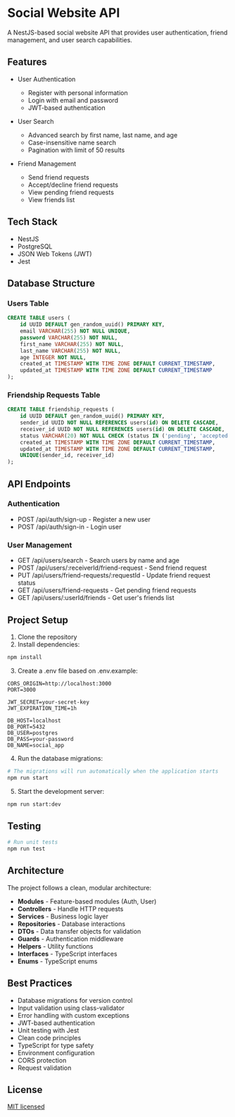 # Social Website API

A NestJS-based social website API that provides user authentication, friend management, and user search capabilities.

## Features

- User Authentication
  - Register with personal information
  - Login with email and password
  - JWT-based authentication

- User Search
  - Advanced search by first name, last name, and age
  - Case-insensitive name search
  - Pagination with limit of 50 results

- Friend Management
  - Send friend requests
  - Accept/decline friend requests
  - View pending friend requests
  - View friends list

## Tech Stack

- NestJS
- PostgreSQL
- JSON Web Tokens (JWT)
- Jest

## Database Structure

### Users Table
```sql
CREATE TABLE users (
    id UUID DEFAULT gen_random_uuid() PRIMARY KEY,
    email VARCHAR(255) NOT NULL UNIQUE,
    password VARCHAR(255) NOT NULL,
    first_name VARCHAR(255) NOT NULL,
    last_name VARCHAR(255) NOT NULL,
    age INTEGER NOT NULL,
    created_at TIMESTAMP WITH TIME ZONE DEFAULT CURRENT_TIMESTAMP,
    updated_at TIMESTAMP WITH TIME ZONE DEFAULT CURRENT_TIMESTAMP
);
```

### Friendship Requests Table
```sql
CREATE TABLE friendship_requests (
    id UUID DEFAULT gen_random_uuid() PRIMARY KEY,
    sender_id UUID NOT NULL REFERENCES users(id) ON DELETE CASCADE,
    receiver_id UUID NOT NULL REFERENCES users(id) ON DELETE CASCADE,
    status VARCHAR(20) NOT NULL CHECK (status IN ('pending', 'accepted', 'declined')),
    created_at TIMESTAMP WITH TIME ZONE DEFAULT CURRENT_TIMESTAMP,
    updated_at TIMESTAMP WITH TIME ZONE DEFAULT CURRENT_TIMESTAMP,
    UNIQUE(sender_id, receiver_id)
);
```

## API Endpoints

### Authentication
- POST /api/auth/sign-up - Register a new user
- POST /api/auth/sign-in - Login user

### User Management
- GET /api/users/search - Search users by name and age
- POST /api/users/:receiverId/friend-request - Send friend request
- PUT /api/users/friend-requests/:requestId - Update friend request status
- GET /api/users/friend-requests - Get pending friend requests
- GET /api/users/:userId/friends - Get user's friends list

## Project Setup

1. Clone the repository
2. Install dependencies:
```bash
npm install
```

3. Create a .env file based on .env.example:
```env
CORS_ORIGIN=http://localhost:3000
PORT=3000

JWT_SECRET=your-secret-key
JWT_EXPIRATION_TIME=1h

DB_HOST=localhost
DB_PORT=5432
DB_USER=postgres
DB_PASS=your-password
DB_NAME=social_app
```

4. Run the database migrations:
```bash
# The migrations will run automatically when the application starts
npm run start
```

5. Start the development server:
```bash
npm run start:dev
```

## Testing

```bash
# Run unit tests
npm run test
```

## Architecture

The project follows a clean, modular architecture:

- **Modules** - Feature-based modules (Auth, User)
- **Controllers** - Handle HTTP requests
- **Services** - Business logic layer
- **Repositories** - Database interactions
- **DTOs** - Data transfer objects for validation
- **Guards** - Authentication middleware
- **Helpers** - Utility functions
- **Interfaces** - TypeScript interfaces
- **Enums** - TypeScript enums

## Best Practices

- Database migrations for version control
- Input validation using class-validator
- Error handling with custom exceptions
- JWT-based authentication
- Unit testing with Jest
- Clean code principles
- TypeScript for type safety
- Environment configuration
- CORS protection
- Request validation

## License

[MIT licensed](LICENSE)
